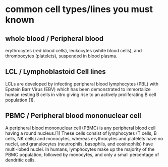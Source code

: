 # common cell types/lines you must known

## whole blood / Peripheral blood
erythrocytes (red blood cells), leukocytes (white blood cells), and thrombocytes (platelets), suspended in blood plasma.

## LCL / Lymphoblastoid Cell lines
LCLs are developed by infecting peripheral blood lymphocytes (PBL) with Epstein Barr Virus (EBV) which has been demonstrated to immortalize human resting B cells in vitro giving rise to an actively proliferating B cell population (1).

## PBMC / Peripheral blood mononuclear cell
A peripheral blood mononuclear cell (PBMC) is any peripheral blood cell having a round nucleus.[1] These cells consist of lymphocytes (T cells, B cells, NK cells) and monocytes, whereas erythrocytes and platelets have no nuclei, and granulocytes (neutrophils, basophils, and eosinophils) have multi-lobed nuclei. In humans, lymphocytes make up the majority of the PBMC population, followed by monocytes, and only a small percentage of dendritic cells.

